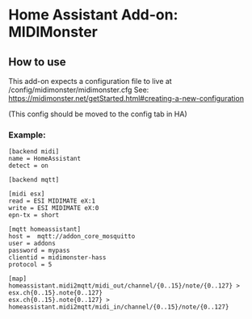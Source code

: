 # Home Assistant Add-on: MIDIMonster

## How to use

This add-on expects a configuration file to live at /config/midimonster/midimonster.cfg
See: https://midimonster.net/getStarted.html#creating-a-new-configuration

(This config should be moved to the config tab in HA)

### Example:
```
[backend midi]
name = HomeAssistant
detect = on

[backend mqtt]

[midi esx]
read = ESI MIDIMATE eX:1
write = ESI MIDIMATE eX:0
epn-tx = short

[mqtt homeassistant]
host =	mqtt://addon_core_mosquitto
user = addons
password = mypass
clientid = midimonster-hass
protocol = 5

[map]
homeassistant.midi2mqtt/midi_out/channel/{0..15}/note/{0..127} > esx.ch{0..15}.note{0..127}
esx.ch{0..15}.note{0..127} > homeassistant.midi2mqtt/midi_in/channel/{0..15}/note/{0..127}
```
